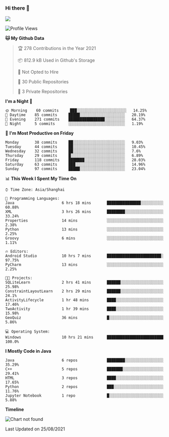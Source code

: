 ### Hi there 👋

<!--
**zhou-ning/zhou-ning** is a ✨ _special_ ✨ repository because its `README.md` (this file) appears on your GitHub profile.

Here are some ideas to get you started:

- 🔭 I’m currently working on ...
- 🌱 I’m currently learning ...
- 👯 I’m looking to collaborate on ...
- 🤔 I’m looking for help with ...
- 💬 Ask me about ...
- 📫 How to reach me: ...
- 😄 Pronouns: ...
- ⚡ Fun fact: ...
-->
![](https://github-readme-stats.vercel.app/api?username=zhou-ning)

<!--START_SECTION:waka-->
![Profile Views](http://img.shields.io/badge/Profile%20Views-1-blue)

**🐱 My Github Data** 

> 🏆 278 Contributions in the Year 2021
 > 
> 📦 812.9 kB Used in Github's Storage 
 > 
> 🚫 Not Opted to Hire
 > 
> 📜 30 Public Repositories 
 > 
> 🔑 3 Private Repositories  
 > 
**I'm a Night 🦉** 

```text
🌞 Morning    60 commits     ███░░░░░░░░░░░░░░░░░░░░░░   14.25% 
🌆 Daytime    85 commits     █████░░░░░░░░░░░░░░░░░░░░   20.19% 
🌃 Evening    271 commits    ████████████████░░░░░░░░░   64.37% 
🌙 Night      5 commits      ░░░░░░░░░░░░░░░░░░░░░░░░░   1.19%

```
📅 **I'm Most Productive on Friday** 

```text
Monday       38 commits     ██░░░░░░░░░░░░░░░░░░░░░░░   9.03% 
Tuesday      44 commits     ██░░░░░░░░░░░░░░░░░░░░░░░   10.45% 
Wednesday    32 commits     ██░░░░░░░░░░░░░░░░░░░░░░░   7.6% 
Thursday     29 commits     █░░░░░░░░░░░░░░░░░░░░░░░░   6.89% 
Friday       118 commits    ███████░░░░░░░░░░░░░░░░░░   28.03% 
Saturday     63 commits     ███░░░░░░░░░░░░░░░░░░░░░░   14.96% 
Sunday       97 commits     █████░░░░░░░░░░░░░░░░░░░░   23.04%

```


📊 **This Week I Spent My Time On** 

```text
⌚︎ Time Zone: Asia/Shanghai

💬 Programming Languages: 
Java                     6 hrs 18 mins       ███████████████░░░░░░░░░░   60.88% 
XML                      3 hrs 26 mins       ████████░░░░░░░░░░░░░░░░░   33.24% 
Properties               14 mins             ░░░░░░░░░░░░░░░░░░░░░░░░░   2.38% 
Python                   13 mins             ░░░░░░░░░░░░░░░░░░░░░░░░░   2.25% 
Groovy                   6 mins              ░░░░░░░░░░░░░░░░░░░░░░░░░   1.11%

🔥 Editors: 
Android Studio           10 hrs 7 mins       ████████████████████████░   97.75% 
PyCharm                  13 mins             ░░░░░░░░░░░░░░░░░░░░░░░░░   2.25%

🐱‍💻 Projects: 
SQLiteLearn              2 hrs 41 mins       ██████░░░░░░░░░░░░░░░░░░░   25.98% 
ConstraintLayoutLearn    2 hrs 29 mins       ██████░░░░░░░░░░░░░░░░░░░   24.1% 
ActivityLifecycle        1 hr 48 mins        ████░░░░░░░░░░░░░░░░░░░░░   17.46% 
TwoActivity              1 hr 39 mins        ████░░░░░░░░░░░░░░░░░░░░░   15.98% 
GeoQuiz                  36 mins             █░░░░░░░░░░░░░░░░░░░░░░░░   5.86%

💻 Operating System: 
Windows                  10 hrs 21 mins      █████████████████████████   100.0%

```

**I Mostly Code in Java** 

```text
Java                     6 repos             ████████░░░░░░░░░░░░░░░░░   35.29% 
C++                      5 repos             ███████░░░░░░░░░░░░░░░░░░   29.41% 
HTML                     3 repos             ████░░░░░░░░░░░░░░░░░░░░░   17.65% 
Python                   2 repos             ███░░░░░░░░░░░░░░░░░░░░░░   11.76% 
Jupyter Notebook         1 repo              █░░░░░░░░░░░░░░░░░░░░░░░░   5.88%

```


**Timeline**

![Chart not found](https://raw.githubusercontent.com/zhou-ning/zhou-ning/main/charts/bar_graph.png) 


 Last Updated on 25/08/2021
<!--END_SECTION:waka-->
